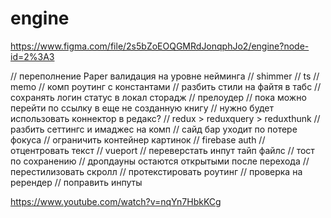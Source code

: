 # engine

https://www.figma.com/file/2s5bZoEOQGMRdJonqphJo2/engine?node-id=2%3A3

// переполнение Paper валидация на уровне нейминга
// shimmer
// ts
// memo
// комп роутинг с константами
// разбить стили на файтя в табс
// сохранять логин статус в локал сторадж
// прелоудер
// пока можно перейти по ссылку в еще не созданную книгу
// нужно будет использовать коннектор в редакс?
// redux > reduxquery > reduxthunk
// разбить сеттингс и имаджес на комп
// сайд бар уходит по потере фокуса
// ограничить контейнер картинок
// firebase auth
// отцентровать текст
// vueport
// переверстать инпут тайп файлс
// тост по сохранению
// дропдауны остаются открытыми после перехода
// перестилизовать скролл
// протекстировать роутинг
// проверка на ререндер
// поправить инпуты

https://www.youtube.com/watch?v=nqYn7HbkKCg
